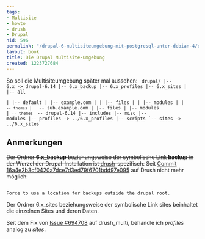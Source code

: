 ```yaml
---
tags:
- Multisite
- howto
- drush
- Drupal
nid: 596
permalink: "/drupal-6-multisiteumgebung-mit-postgresql-unter-debian-4/die-drupal-multisite-umgebung.html"
layout: book
title: Die Drupal Multisite-Umgebung
created: 1223727684
---
```

So soll die Multisiteumgebung später mal aussehen:
<code>
drupal/
|-- 6.x -> drupal-6.14
|-- 6.x_backup
|-- 6.x_profiles
|-- 6.x_sites
|   |-- all   
|   |-- default
|   |-- example.com
|   |   |-- files
|   |   |-- modules
|   |   `-- themes
|   `-- sub.example.com 
|       |-- files
|       |-- modules
|       `-- themes 
`-- drupal-6.14
    |-- includes
    |-- misc
    |-- modules
    |-- profiles -> ../6.x_profiles
    |-- scripts
    `-- sites  -> ../6.x_sites
</code>
<h2>Anmerkungen</h2>
<strike>Der Ordner <strong>6.x_backup</strong> beziehungsweise der symbolische Link <strong>backup</strong> in der
Wurzel der Drupal-Installation ist <acronym title="Drupal Shell">drush</acronym>-spezifisch.</strike>
Seit <a href="http://drupalcode.org/project/drush.git/commit/16a4e2b3cf0420a7dce7d3ed79f6701bdd97e095">Commit 16a4e2b3cf0420a7dce7d3ed79f6701bdd97e095</a> auf Drush nicht mehr möglich:
</p>

<code>
Force to use a location for backups outside the drupal root.
</code>

<p>Der Ordner 6.x_sites  beziehungsweise der symbolische Link sites beinhaltet die einzelnen Sites und deren Daten.</p>
<p>Seit dem Fix von <a href="http://drupal.org/node/694708">Issue #694708</a> auf drush_multi, behandle ich <em>profiles</em> analog zu <em>sites</em>.</p>
<!--break-->
